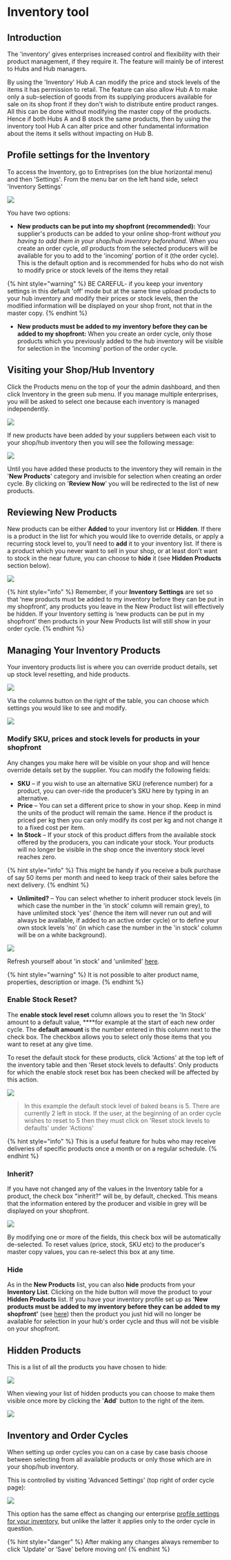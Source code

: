 # Inventory tool

## Introduction

The 'inventory' gives enterprises increased control and flexibility with their product management, if they require it. The feature will mainly be of interest to Hubs and Hub managers.

By using the 'Inventory' Hub A can modify the price and stock levels of the items it has permission to retail.  The feature can also allow Hub A to make only a sub-selection of goods from its supplying producers available for sale on its shop front if they don't wish to distribute entire product ranges.  All this can be done without modifying the master copy of the products. Hence if both Hubs A and B stock the same products, then by using the inventory tool Hub A can alter price and other fundamental information about the items it sells without impacting on Hub B.

## Profile settings for the Inventory

To access the Inventory, go to Entreprises \(on the blue horizontal menu\) and then 'Settings'. From the menu bar on the left hand side, select 'Inventory Settings'

![](../../.gitbook/assets/inventory-settings.png)

You have two options: 

* **New products can be put into my shopfront \(recommended\):** Your supplier's products can be added to your online shop-front _without you having to add them in your shop/hub inventory beforehand_. When you create an order cycle, _all_ products from the selected producers will be available for you to add to the 'incoming' portion of it \(the order cycle\).  This is the default option and is recommended for hubs who do not wish to modify price or stock levels of the items they retail

{% hint style="warning" %}
BE CAREFUL- if you keep your inventory settings in this default 'off' mode but at the same time upload products to your hub inventory and modify their prices or stock levels, then the modified information will be displayed on your shop front, not that in the master copy.
{% endhint %}

* **New products must be added to my inventory before they can be added to my shopfront:** When you create an order cycle, only those products which you previously added to the hub inventory will be visible for selection in the 'incoming' portion of the order cycle.

## Visiting your Shop/Hub Inventory 

Click the Products menu on the top of your the admin dashboard, and then click Inventory in the green sub menu. If you manage multiple enterprises, you will be asked to select one because each inventory is managed independently.

![](../../.gitbook/assets/inventory1.jpg)

If new products have been added by your suppliers between each visit to your shop/hub inventory then you will see the following message:

![](../../.gitbook/assets/new-products-alert.png)

Until you have added these products to the inventory they will remain in the '**New Products**' category and invisible for selection when creating an order cycle. By clicking on '**Review Now**' you will be redirected to the list of new products. 

## Reviewing New Products

New products can be either **Added** to your inventory list or **Hidden**. If there is a product in the list for which you would like to override details, or apply a recurring stock level to, you’ll need to **add** it to your inventory list. If there is a product which you never want to sell in your shop, or at least don’t want to stock in the near future, you can choose to **hide** it \(see **Hidden Products** section below\).

![](../../.gitbook/assets/new-products.png)

{% hint style="info" %}
Remember, if your **Inventory Settings** are set so that ‘new products must be added to my inventory before they can be put in my shopfront’, any products you leave in the New Product list will effectively be hidden. If your Inventory setting is ‘new products can be put in my shopfront’ then products in your New Products list will still show in your order cycle.
{% endhint %}

## Managing Your Inventory Products

Your inventory products list is where you can override product details, set up stock level resetting, and hide products. 

![](../../.gitbook/assets/viewing-inventory-settings.png)

Via the columns button on the right of the table, you can choose which settings you would like to see and modify.

![](../../.gitbook/assets/columns-1.png)

### Modify SKU, prices and stock levels for products in your shopfront

Any changes you make here will be visible on your shop and will hence override details set by the supplier. You can modify the following fields: 

* **SKU** – if you wish to use an alternative SKU \(reference number\) for a product, you can over-ride the producer’s SKU here by typing in an alternative.
* **Price** – You can set a different price to show in your shop. Keep in mind the units of the product will remain the same. Hence if the product is priced per kg then you can only modify its cost per kg and not change it to a fixed cost per item.
* **In Stock** – If your stock of this product differs from the available stock offered by the producers, you can indicate your stock. Your products will no longer be visible in the shop once the inventory stock level reaches zero.

{% hint style="info" %}
This might be handy if you receive a bulk purchase of say 50 items per month and need to keep track of their sales before the next delivery. 
{% endhint %}

* **Unlimited?** – You can select whether to inherit producer stock levels \(in which case the number in the 'in stock' column will remain grey\), to have unlimited stock 'yes' \(hence the item will never run out and will always be available, if added to an active order cycle\) or to define your own stock levels 'no' \(in which case the number in the 'in stock' column will be on a white background\).

![](../../.gitbook/assets/inventorystock.jpg)

Refresh yourself about 'in stock' and 'unlimited' [here](products.md#adding-products).

{% hint style="warning" %}
It is not possible to alter product name, properties, description or image.
{% endhint %}

### Enable Stock Reset?

The **enable stock level reset** column allows you to reset the 'In Stock' amount to a default value, ****for example at the start of each new order cycle. The **default amount** is the number entered in this column next to the check box. The checkbox allows you to select only those items that you want to reset at any give time. 

To reset the default stock for these products, click 'Actions' at the top left of the inventory table and then 'Reset stock levels to defaults'. Only products for which the enable stock reset box has been checked will be affected by this action. 

![](../../.gitbook/assets/inventorystockreset.jpg)

> In this example the default stock level of baked beans is 5. There are currently 2 left in stock. If the user, at the beginning of an order cycle wishes to reset to 5 then they must click on 'Reset stock levels to defaults' under 'Actions'

{% hint style="info" %}
This is a useful feature for hubs who may receive deliveries of specific products once a month or on a regular schedule. 
{% endhint %}

### Inherit?

If you have not changed any of the values in the Inventory table for a product, the check box "inherit?" will be, by default, checked. This means that the information entered by the producer and visible in grey will be displayed on your shopfront.

![](../../.gitbook/assets/inventoryinherit.jpg)

By modifying one or more of the fields, this check box will be automatically de-selected. To reset values \(price, stock, SKU etc\) to the producer's master copy values, you can re-select this box at any time.

### Hide

As in the **New Products** list, you can also **hide** products from your **Inventory List**. Clicking on the hide button will move the product to your **Hidden Products** list. If you have your inventory profile set up as '**New products must be added to my inventory before they can be added to my shopfront'** \(see [here](inventory-tool.md#profile-settings-for-the-inventory)\) then the product you just hid will no longer be available for selection in your hub's order cycle and thus will not be visible on your shopfront.

## Hidden Products

This is a list of all the products you have chosen to hide:

![](../../.gitbook/assets/hidden-products.png)

When viewing your list of hidden products you can choose to make them visible once more by clicking the '**Add**' button to the right of the item.

![](../../.gitbook/assets/inventoryhidden.jpg)

## Inventory and Order Cycles

When setting up order cycles you can on a case by case basis choose between selecting from all available products or only those which are in your shop/hub inventory. 

This is controlled by visiting 'Advanced Settings' \(top right of order cycle page\):

![](../../.gitbook/assets/advanced-oc-settings.png)

This option has the same effect as changing our enterprise [profile settings for your inventory](inventory-tool.md#profile-settings-for-the-inventory), but unlike the latter it applies only to the order cycle in question.

{% hint style="danger" %}
After making any changes always remember to click 'Update' or 'Save' before moving on!
{% endhint %}

